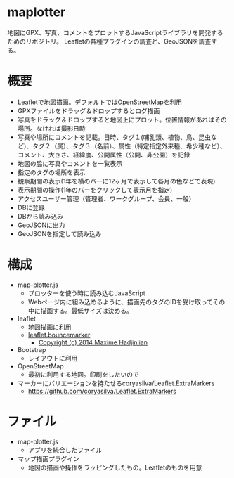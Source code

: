 # maplotter
地図にGPX、写真、コメントをプロットするJavaScriptライブラリを開発するためのリポジトリ。
Leafletの各種プラグインの調査と、GeoJSONを調査する。

# 概要
- Leafletで地図描画。デフォルトではOpenStreetMapを利用
- GPXファイルをドラッグ＆ドロップするとログ描画
- 写真をドラッグ＆ドロップすると地図上にプロット。位置情報があればその場所。なければ撮影日時
- 写真や場所にコメントを記載。日時、タグ１(哺乳類、植物、鳥、昆虫など)、タグ２（属）、タグ３（名前）、属性（特定指定外来種、希少種など）、コメント、大きさ、経緯度、公開属性（公開、非公開）を記録
- 地図の脇に写真やコメントを一覧表示
- 指定のタグの場所を表示
- 観察期間の表示(1年を横のバーに12ヶ月で表示して各月の色などで表現)
- 表示期間の操作(1年のバーをクリックして表示月を指定)
- アクセスユーザー管理（管理者、ワークグループ、会員、一般）
- DBに登録
- DBから読み込み
- GeoJSONに出力
- GeoJSONを指定して読み込み

# 構成
- map-plotter.js
    - プロッターを使う時に読み込むJavaScript
    - Webページ内に組み込めるように、描画先のタグのIDを受け取ってその中に描画する。最低サイズは決める。
- leaflet
    - 地図描画に利用
    - [leaflet.bouncemarker](https://github.com/maximeh/leaflet.bouncemarker)
      - [Copyright (c) 2014 Maxime Hadjinlian](https://github.com/maximeh/leaflet.bouncemarker/blob/master/LICENSE.txt)
- Bootstrap
    - レイアウトに利用
- OpenStreetMap
    - 最初に利用する地図。印刷をしたいので
- マーカーにバリエーションを持たせるcoryasilva/Leaflet.ExtraMarkers
  - https://github.com/coryasilva/Leaflet.ExtraMarkers

# ファイル
- map-plotter.js
    - アプリを統合したファイル
- マップ描画プラグイン
    - 地図の描画や操作をラッピングしたもの。Leafletのものを用意

